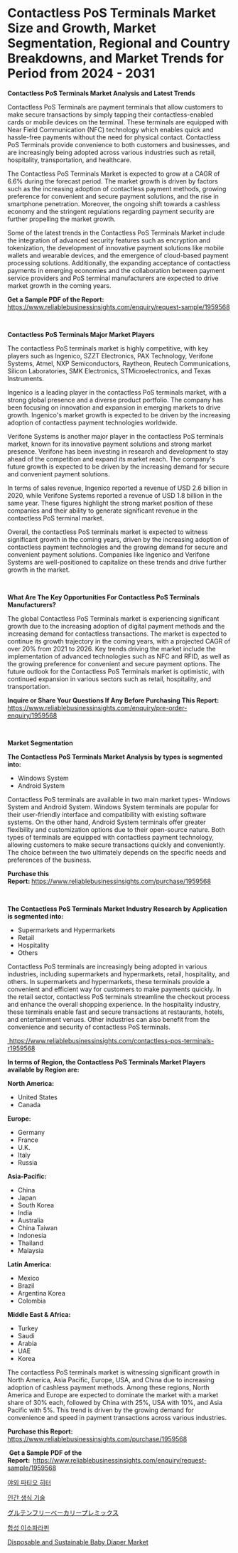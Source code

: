 <p><h1>Contactless PoS Terminals Market Size and Growth, Market Segmentation, Regional and Country Breakdowns, and Market Trends for Period from 2024 -  2031</h1></p><p><strong>Contactless PoS Terminals Market Analysis and Latest Trends</strong></p>
<p><p>Contactless PoS Terminals are payment terminals that allow customers to make secure transactions by simply tapping their contactless-enabled cards or mobile devices on the terminal. These terminals are equipped with Near Field Communication (NFC) technology which enables quick and hassle-free payments without the need for physical contact. Contactless PoS Terminals provide convenience to both customers and businesses, and are increasingly being adopted across various industries such as retail, hospitality, transportation, and healthcare.</p><p>The Contactless PoS Terminals Market is expected to grow at a CAGR of 6.6% during the forecast period. The market growth is driven by factors such as the increasing adoption of contactless payment methods, growing preference for convenient and secure payment solutions, and the rise in smartphone penetration. Moreover, the ongoing shift towards a cashless economy and the stringent regulations regarding payment security are further propelling the market growth.</p><p>Some of the latest trends in the Contactless PoS Terminals Market include the integration of advanced security features such as encryption and tokenization, the development of innovative payment solutions like mobile wallets and wearable devices, and the emergence of cloud-based payment processing solutions. Additionally, the expanding acceptance of contactless payments in emerging economies and the collaboration between payment service providers and PoS terminal manufacturers are expected to drive market growth in the coming years.</p></p>
<p><strong>Get a Sample PDF of the Report:&nbsp;</strong> <a href="https://www.reliablebusinessinsights.com/enquiry/request-sample/1959568">https://www.reliablebusinessinsights.com/enquiry/request-sample/1959568</a></p>
<p>&nbsp;</p>
<p><strong>Contactless PoS Terminals Major Market Players</strong></p>
<p><p>The contactless PoS terminals market is highly competitive, with key players such as Ingenico, SZZT Electronics, PAX Technology, Verifone Systems, Atmel, NXP Semiconductors, Raytheon, Reutech Communications, Silicon Laboratories, SMK Electronics, STMicroelectronics, and Texas Instruments.</p><p>Ingenico is a leading player in the contactless PoS terminals market, with a strong global presence and a diverse product portfolio. The company has been focusing on innovation and expansion in emerging markets to drive growth. Ingenico's market growth is expected to be driven by the increasing adoption of contactless payment technologies worldwide.</p><p>Verifone Systems is another major player in the contactless PoS terminals market, known for its innovative payment solutions and strong market presence. Verifone has been investing in research and development to stay ahead of the competition and expand its market reach. The company's future growth is expected to be driven by the increasing demand for secure and convenient payment solutions.</p><p>In terms of sales revenue, Ingenico reported a revenue of USD 2.6 billion in 2020, while Verifone Systems reported a revenue of USD 1.8 billion in the same year. These figures highlight the strong market position of these companies and their ability to generate significant revenue in the contactless PoS terminal market.</p><p>Overall, the contactless PoS terminals market is expected to witness significant growth in the coming years, driven by the increasing adoption of contactless payment technologies and the growing demand for secure and convenient payment solutions. Companies like Ingenico and Verifone Systems are well-positioned to capitalize on these trends and drive further growth in the market.</p></p>
<p>&nbsp;</p>
<p><strong>What Are The Key Opportunities For Contactless PoS Terminals Manufacturers?</strong></p>
<p><p>The global Contactless PoS Terminals market is experiencing significant growth due to the increasing adoption of digital payment methods and the increasing demand for contactless transactions. The market is expected to continue its growth trajectory in the coming years, with a projected CAGR of over 20% from 2021 to 2026. Key trends driving the market include the implementation of advanced technologies such as NFC and RFID, as well as the growing preference for convenient and secure payment options. The future outlook for the Contactless PoS Terminals market is optimistic, with continued expansion in various sectors such as retail, hospitality, and transportation.</p></p>
<p><strong>Inquire or Share Your Questions If Any Before Purchasing This Report:</strong> <a href="https://www.reliablebusinessinsights.com/enquiry/pre-order-enquiry/1959568">https://www.reliablebusinessinsights.com/enquiry/pre-order-enquiry/1959568</a></p>
<p>&nbsp;</p>
<p><strong>Market Segmentation</strong></p>
<p><strong>The Contactless PoS Terminals Market Analysis by types is segmented into:</strong></p>
<p><ul><li>Windows System</li><li>Android System</li></ul></p>
<p><p>Contactless PoS terminals are available in two main market types- Windows System and Android System. Windows System terminals are popular for their user-friendly interface and compatibility with existing software systems. On the other hand, Android System terminals offer greater flexibility and customization options due to their open-source nature. Both types of terminals are equipped with contactless payment technology, allowing customers to make secure transactions quickly and conveniently. The choice between the two ultimately depends on the specific needs and preferences of the business.</p></p>
<p><strong>Purchase this Report:&nbsp;</strong><a href="https://www.reliablebusinessinsights.com/purchase/1959568">https://www.reliablebusinessinsights.com/purchase/1959568</a></p>
<p>&nbsp;</p>
<p><strong>The Contactless PoS Terminals Market Industry Research by Application is segmented into:</strong></p>
<p><ul><li>Supermarkets and Hypermarkets</li><li>Retail</li><li>Hospitality</li><li>Others</li></ul></p>
<p><p>Contactless PoS terminals are increasingly being adopted in various industries, including supermarkets and hypermarkets, retail, hospitality, and others. In supermarkets and hypermarkets, these terminals provide a convenient and efficient way for customers to make payments quickly. In the retail sector, contactless PoS terminals streamline the checkout process and enhance the overall shopping experience. In the hospitality industry, these terminals enable fast and secure transactions at restaurants, hotels, and entertainment venues. Other industries can also benefit from the convenience and security of contactless PoS terminals.</p></p>
<p><a href="https://www.reliablebusinessinsights.com/contactless-pos-terminals-r1959568">&nbsp;https://www.reliablebusinessinsights.com/contactless-pos-terminals-r1959568</a></p>
<p><strong>In terms of Region, the Contactless PoS Terminals Market Players available by Region are:</strong></p>
<p>
    <p> <strong> North America: </strong>
        <ul>
            <li>United States</li>
            <li>Canada</li>
        </ul>
        </p> 
    <p> <strong> Europe: </strong>
        <ul>
            <li>Germany</li>
            <li>France</li>
            <li>U.K.</li>
            <li>Italy</li>
            <li>Russia</li>
        </ul>
        </p> 
    <p> <strong> Asia-Pacific: </strong>
        <ul>
            <li>China</li>
            <li>Japan</li>
            <li>South Korea</li>
            <li>India</li>
            <li>Australia</li>
            <li>China Taiwan</li>
            <li>Indonesia</li>
            <li>Thailand</li>
            <li>Malaysia</li>
        </ul>
        </p> 
    <p> <strong> Latin America: </strong>
        <ul>
            <li>Mexico</li>
            <li>Brazil</li>
            <li>Argentina Korea</li>
            <li>Colombia</li>
        </ul>
        </p> 
    <p> <strong> Middle East & Africa: </strong>
        <ul>
            <li>Turkey</li>
            <li>Saudi</li>
            <li>Arabia</li>
            <li>UAE</li>
            <li>Korea</li>
        </ul>
    </p>
    </p>
<p><p>The contactless PoS terminals market is witnessing significant growth in North America, Asia Pacific, Europe, USA, and China due to increasing adoption of cashless payment methods. Among these regions, North America and Europe are expected to dominate the market with a market share of 30% each, followed by China with 25%, USA with 10%, and Asia Pacific with 5%. This trend is driven by the growing demand for convenience and speed in payment transactions across various industries.</p></p>
<p><strong>Purchase this Report: </strong><a href="https://www.reliablebusinessinsights.com/purchase/1959568">https://www.reliablebusinessinsights.com/purchase/1959568</a></p>
<p>&nbsp;<strong>Get a Sample PDF of the Report:&nbsp;&nbsp;</strong><a href="https://www.reliablebusinessinsights.com/enquiry/request-sample/1959568">https://www.reliablebusinessinsights.com/enquiry/request-sample/1959568</a></p>
<p><strong></strong></p>
<p><p><a href="https://medium.com/@elod.85/2024%EB%85%84%EB%B6%80%ED%84%B0-2031%EB%85%84%EA%B9%8C%EC%A7%80-%EC%95%BC%EC%99%B8-%ED%8C%A8%ED%8B%B0%EC%98%A4-%ED%9E%88%ED%84%B0-%EC%8B%9C%EC%9E%A5-%EC%A0%84%EB%A7%9D%EA%B3%BC-%EC%98%88%EC%B8%A1-e1bfdac6e950">야외 파티오 히터</a></p><p><a href="https://github.com/OliverBarry1954/Market-Research-Report-List-1/blob/main/3881873155966.md">인간 생식 기술</a></p><p><a href="https://medium.com/@bl2501989/%E3%82%B0%E3%83%AB%E3%83%86%E3%83%B3%E3%83%95%E3%83%AA%E3%83%BC%E3%83%99%E3%83%BC%E3%82%AB%E3%83%AA%E3%83%BC%E3%83%97%E3%83%AC%E3%83%9F%E3%83%83%E3%82%AF%E3%82%B9%E5%B8%82%E5%A0%B4%E8%AA%BF%E6%9F%BB%E3%83%AC%E3%83%9D%E3%83%BC%E3%83%88%E3%81%AB%E3%81%AF-2024%E5%B9%B4%E3%81%8B%E3%82%892031%E5%B9%B4%E3%81%BE%E3%81%A7%E3%81%AE-%E3%81%AEcagr%E4%BA%88%E6%B8%AC%E3%81%AB%E3%81%8A%E3%81%91%E3%82%8B%E5%B8%82%E5%A0%B4%E8%A6%8F%E6%A8%A1-%E3%82%B7%E3%82%A7%E3%82%A2-%E6%88%90%E9%95%B7%E7%8E%87%E3%81%AE%E5%88%86%E6%9E%90%E3%81%8C%E5%90%AB%E3%81%BE%E3%82%8C%E3%81%A6%E3%81%84%E3%81%BE%E3%81%99-a22e69a8d233">グルテンフリーベーカリープレミックス</a></p><p><a href="https://medium.com/@dayanarunolfsdottir/%EC%84%B8%EA%B3%84-%ED%95%A9%EC%84%B1-%EC%9D%B4%EC%86%8C%ED%8C%8C%EB%9D%BC%ED%95%80-%EC%8B%9C%EC%9E%A5%EC%9D%80-2024%EB%85%84%EB%B6%80%ED%84%B0-2031%EB%85%84%EA%B9%8C%EC%A7%80%EC%9D%98-%EA%B8%B0%EA%B0%84%EC%97%90-%EC%9D%98-%EC%97%B0%ED%8F%89%EA%B7%A0-%EC%84%B1%EC%9E%A5%EB%A5%A0%EB%A1%9C-%EC%84%B1%EC%9E%A5%ED%95%A0-%EA%B2%83%EC%9C%BC%EB%A1%9C-%EC%98%88%EC%83%81%EB%90%A9%EB%8B%88%EB%8B%A4-d0a45b7ab1cf">합성 이소파라핀</a></p><p><a href="https://github.com/whpnbwim9/Market-Research-Report-List-1/blob/main/disposable-and-sustainable-baby-diaper-market.md">Disposable and Sustainable Baby Diaper Market</a></p></p>